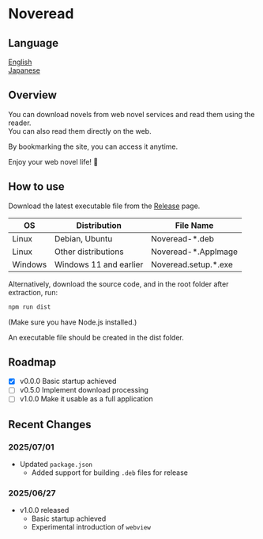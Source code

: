 # Noveread

## Language

[English](/README.md)  
[Japanese](/README/README-ja.md)

## Overview

You can download novels from web novel services and read them using the reader.  
You can also read them directly on the web.  

By bookmarking the site, you can access it anytime.  

Enjoy your web novel life! 👋

## How to use

Download the latest executable file from the [Release](https://github.com/talus-yujiro/Noveread/releases) page.

| OS      | Distribution               | File Name            |
|---------|----------------------------|----------------------|
| Linux   | Debian, Ubuntu             | Noveread-*.deb       |
| Linux   | Other distributions        | Noveread-*.AppImage  |
| Windows | Windows 11 and earlier     | Noveread.setup.*.exe |

Alternatively, download the source code, and in the root folder after extraction, run:

```bash
npm run dist
```

(Make sure you have Node.js installed.)

An executable file should be created in the dist folder.

## Roadmap
- [x] v0.0.0 Basic startup achieved
- [ ] v0.5.0 Implement download processing
- [ ] v1.0.0 Make it usable as a full application

## Recent Changes

### 2025/07/01

- Updated `package.json`  
  - Added support for building `.deb` files for release

### 2025/06/27

- v1.0.0 released  
  - Basic startup achieved  
  - Experimental introduction of `webview`
